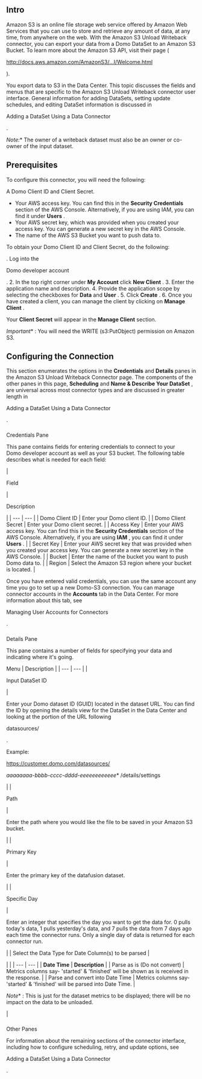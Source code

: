 

Intro
-------

Amazon S3 is an online file storage web service offered by Amazon Web Services that you can use to store and retrieve any amount of data, at any time, from anywhere on the web. With the Amazon S3 Unload Writeback connector, you can export your data from a Domo DataSet to an Amazon S3 Bucket. To learn more about the Amazon S3 API, visit their page (

http://docs.aws.amazon.com/AmazonS3/...I/Welcome.html

).


 You export data to S3 in the Data Center. This topic discusses the fields and menus that are specific to the Amazon S3 Unload Writeback connector user interface. General information for adding DataSets, setting update schedules, and editing DataSet information is discussed in

Adding a DataSet Using a Data Connector

.

*Note:**
 The owner of a writeback dataset must also be an owner or co-owner of the input dataset.

Prerequisites
---------------

To configure this connector, you will need the following:

 A Domo Client ID and Client Secret.
* Your AWS access key. You can find this in the
 ****Security Credentials****
 section of the AWS Console. Alternatively, if you are using IAM, you can find it under
 ****Users****
 .
* Your AWS secret key, which was provided when you created your access key. You can generate a new secret key in the AWS Console.
* The name of the AWS S3 Bucket you want to push data to.

To obtain your Domo Client ID and Client Secret, do the following:

. Log into the

Domo developer account

.
2. In the top right corner under
 **My Account**
 click
 **New Client**
 .
3. Enter the application name and description.
4. Provide the application scope by selecting the checkboxes for
 **Data**
 and
 **User**
 .
5. Click
 **Create**
 .
6. Once you have created a client, you can manage the client by clicking on
 **Manage Client**
 .

Your
 **Client Secret**
 will appear in the
 **Manage Client**
 section.

*Important**
 : You will need the WRITE (s3:PutObject) permission on Amazon S3.

Configuring the Connection
----------------------------


 This section enumerates the options in the
 **Credentials**
 and
 **Details**
 panes in the Amazon S3 Unload Writeback Connector page. The components of the other panes in this page,
 **Scheduling**
 and
 **Name & Describe Your DataSet**
 , are universal across most connector types and are discussed in greater length in

Adding a DataSet Using a Data Connector

.


###

Credentials Pane


 This pane contains fields for entering credentials to connect to your Domo developer account as well as your S3 bucket. The following table describes what is needed for each field:


|

Field

|

Description

|
| --- | --- |
|
 Domo Client ID
  |
 Enter your Domo client ID.
  |
|
 Domo Client Secret
  |
 Enter your Domo client secret.
  |
|
 Access Key
  |
 Enter your AWS access key. You can find this in the
 **Security Credentials**
 section of the AWS Console. Alternatively, if you are using
 **IAM**
 , you can find it under
 **Users**
 .
  |
|
 Secret Key
  |
 Enter your AWS secret key that was provided when you created your access key. You can generate a new secret key in the AWS Console.
  |
|
 Bucket
  |
 Enter the name of the bucket you want to push Domo data to.
  |
|
 Region
  |
 Select the Amazon S3 region where your bucket is located.
  |


 Once you have entered valid credentials, you can use the same account any time you go to set up a new Domo-S3 connection. You can manage connector accounts in the
 **Accounts**
 tab in the Data Center. For more information about this tab, see

Managing User Accounts for Connectors

.


###
 Details Pane

This pane contains a number of fields for specifying your data and indicating where it's going.


 Menu
  |
 Description
  |
| --- | --- |
|

Input DataSet ID

|

Enter your Domo dataset ID (GUID) located in the dataset URL. You can find the ID by opening the details view for the DataSet in the Data Center and looking at the portion of the URL following

datasources/

.


 Example:

https://customer.domo.com/datasources/

*aaaaaaaa-bbbb-cccc-dddd-eeeeeeeeeeee**
 /details/settings

|
|

Path

|

Enter the path where you would like the file to be saved in your Amazon S3 bucket.

|
|

Primary Key

|

Enter the primary key of the datafusion dataset.

|
|

Specific Day

|

Enter an integer that specifies the day you want to get the data for. 0 pulls today's data, 1 pulls yesterday's data, and 7 pulls the data from 7 days ago each time the connector runs. Only a single day of data is returned for each connector run.

|
|
 Select the Data Type for Date Column(s) to be parsed
  |

  |  |
| --- | --- |
| **Date Time**  | **Description**  |
|
 Parse as is (Do not convert)
  |
 Metrics columns say- 'started' & 'finished' will be shown as is received in the response.
  |
|
 Parse and convert into Date Time
  |
 Metrics columns say- 'started' & 'finished' will be parsed into Date Time.
  |

*Note**
 : This is just for the dataset metrics to be displayed; there will be no impact on the data to be unloaded.

|


###
 Other Panes

For information about the remaining sections of the connector interface, including how to configure scheduling, retry, and update options, see

Adding a DataSet Using a Data Connector

.


